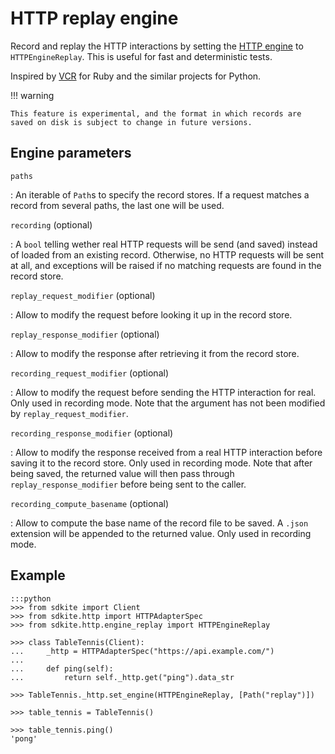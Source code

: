 # HTTP replay engine

Record and replay the HTTP interactions by setting the [HTTP engine](http_engine.md) to
`HTTPEngineReplay`. This is useful for fast and deterministic tests.

Inspired by [VCR](https://github.com/myronmarston/vcr) for Ruby and the similar projects
for Python.

!!! warning

    This feature is experimental, and the format in which records are saved on disk is subject to change in future versions.

## Engine parameters

`paths`

: An iterable of `Path`s to specify the record stores. If a request matches a record
from several paths, the last one will be used.

`recording` (optional)

: A `bool` telling wether real HTTP requests will be send (and saved) instead of loaded
from an existing record. Otherwise, no HTTP requests will be sent at all, and exceptions
will be raised if no matching requests are found in the record store.

`replay_request_modifier` (optional)

: Allow to modify the request before looking it up in the record store.

`replay_response_modifier` (optional)

: Allow to modify the response after retrieving it from the record store.

`recording_request_modifier` (optional)

: Allow to modify the request before sending the HTTP interaction for real. Only used in
recording mode. Note that the argument has not been modified by
`replay_request_modifier`.

`recording_response_modifier` (optional)

: Allow to modify the response received from a real HTTP interaction before saving it to
the record store. Only used in recording mode. Note that after being saved, the returned
value will then pass through `replay_response_modifier` before being sent to the caller.

`recording_compute_basename` (optional)

: Allow to compute the base name of the record file to be saved. A `.json` extension
will be appended to the returned value. Only used in recording mode.

## Example

    :::python
    >>> from sdkite import Client
    >>> from sdkite.http import HTTPAdapterSpec
    >>> from sdkite.http.engine_replay import HTTPEngineReplay

    >>> class TableTennis(Client):
    ...     _http = HTTPAdapterSpec("https://api.example.com/")
    ...
    ...     def ping(self):
    ...         return self._http.get("ping").data_str

    >>> TableTennis._http.set_engine(HTTPEngineReplay, [Path("replay")])

    >>> table_tennis = TableTennis()

    >>> table_tennis.ping()
    'pong'
